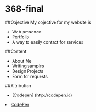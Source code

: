 368-final
=========

##Objective
My objective for my website is

* Web presence
* Portfolio
* A way to easily contact for services

##Content

* About Me
* Writing samples
* Design Projects
* Form for requests

##Attribution

* [Codepen] (http://codepen.io)
<li><a href="http://codepen.io">CodePen</a></li>
